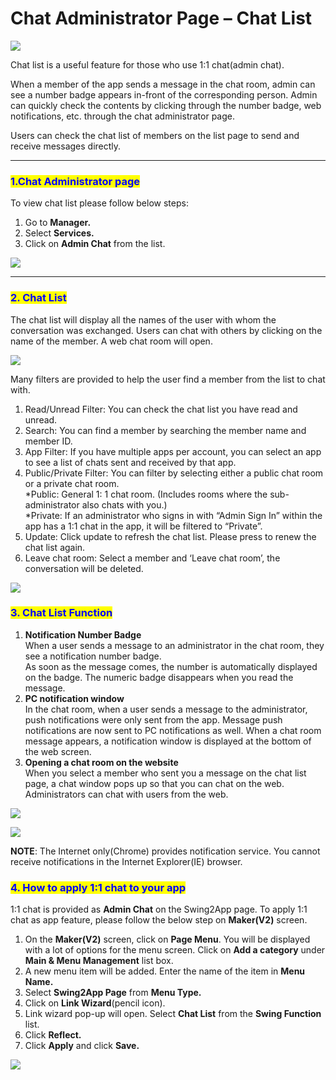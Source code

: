 # Chat Administrator Page – Chat List

![](https://support.swing2app.com/wp-content/uploads/2018/10/y.png)

Chat list is a useful feature for those who use 1:1 chat(admin chat).&#x20;

When a member of the app sends a message in the chat room, admin can see a number badge appears in-front of the corresponding person. Admin can quickly check the contents by clicking through the number badge, web notifications, etc. through the chat administrator page.

Users can check the chat list of members on the list page to send and receive messages directly.&#x20;

***

### <mark style="color:blue;">**1.Chat Administrator page**</mark>

To view chat list please follow below steps:

1. Go to **Manager.**&#x20;
2. Select **Services.**&#x20;
3. Click on **Admin Chat** from the list.

![](https://support.swing2app.com/wp-content/uploads/2018/10/t.png)

***

### <mark style="color:blue;">**2. Chat List**</mark>

The chat list will display all the names of the user with whom the conversation was exchanged. Users can chat with others by clicking on the name of the member. A web chat room will open.&#x20;

![](https://support.swing2app.com/wp-content/uploads/2018/10/CHAT-7.png)

Many filters are provided to help the user find a member from the list to chat with.

1. Read/Unread Filter: You can check the chat list you have read and unread.
2. Search: You can find a member by searching the member name and member ID.
3. App Filter: If you have multiple apps per account, you can select an app to see a list of chats sent and received by that app.
4. Public/Private Filter: You can filter by selecting either a public chat room or a private chat room.\
   \*Public: General 1: 1 chat room. (Includes rooms where the sub-administrator also chats with you.)\
   \*Private: If an administrator who signs in with “Admin Sign In” within the app has a 1:1 chat in the app, it will be filtered to “Private”.
5. Update: Click update to refresh the chat list. Please press to renew the chat list again.
6. Leave chat room: Select a member and ‘Leave chat room’, the conversation will be deleted.

![](https://support.swing2app.com/wp-content/uploads/2018/10/e27.png)

### <mark style="color:blue;">**3. Chat List Function**</mark>

1. **Notification Number Badge**\
   When a user sends a message to an administrator in the chat room, they see a notification number badge.\
   As soon as the message comes, the number is automatically displayed on the badge. The numeric badge disappears when you read the message.&#x20;
2. **PC notification window**\
   In the chat room, when a user sends a message to the administrator, push notifications were only sent from the app. Message push notifications are now sent to PC notifications as well. When a chat room message appears, a notification window is displayed at the bottom of the web screen.
3. **Opening a chat room on the website**\
   When you select a member who sent you a message on the chat list page, a chat window pops up so that you can chat on the web. Administrators can chat with users from the web.

![](https://support.swing2app.com/wp-content/uploads/2018/10/chatlist1.png)

![](https://support.swing2app.com/wp-content/uploads/2018/10/chatlist2.png)

**NOTE**: The Internet only(Chrome) provides notification service. You cannot receive notifications in the Internet Explorer(IE) browser.



### <mark style="color:blue;">**4. How to apply 1:1 chat to your app**</mark>

1:1 chat is provided as **Admin Chat** on the Swing2App page. To apply 1:1 chat as app feature, please follow the below step on **Maker(V2)** screen.

1. On the **Maker(V2)** screen, click on **Page Menu**. You will be displayed with a lot of options for the menu screen. Click on **Add a category** under **Main & Menu Management** list box.
2. A new menu item will be added. Enter the name of the item in **Menu Name.**
3. Select **Swing2App Page** from **Menu Type.**&#x20;
4. Click on **Link Wizard**(pencil icon).&#x20;
5. Link wizard pop-up will open. Select **Chat List** from the **Swing Function** list.
6. Click **Reflect.**
7. Click **Apply** and click **Save.**&#x20;

![](https://support.swing2app.com/wp-content/uploads/2018/10/up5.png)
